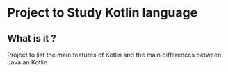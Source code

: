 # Project to Study Kotlin language

## What is it ?

Project to list the main features of Kotlin and the main differences between Java an Kotlin
